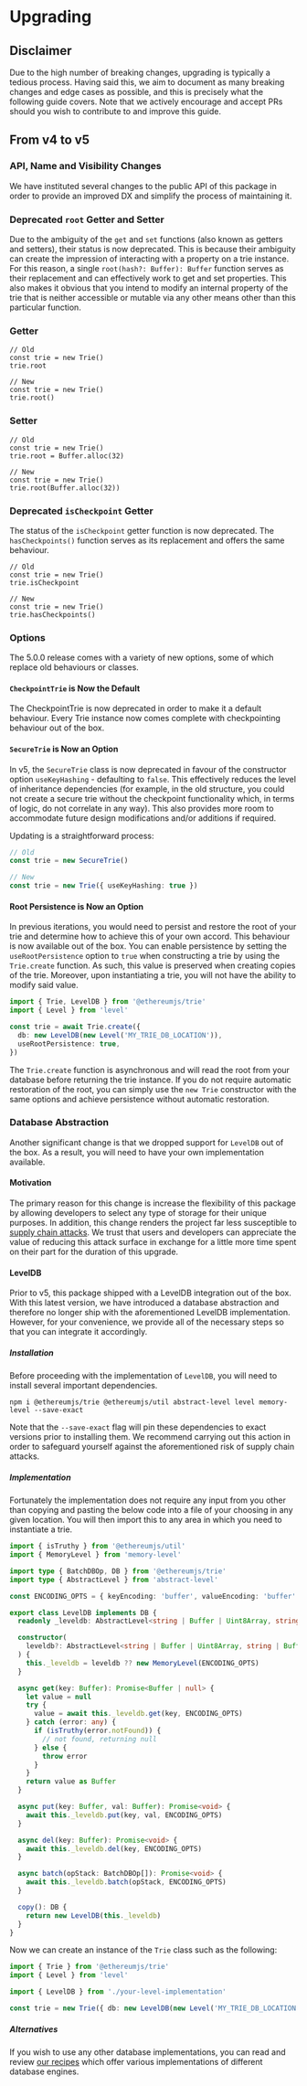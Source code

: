# Upgrading

## Disclaimer

Due to the high number of breaking changes, upgrading is typically a tedious process. Having said this, we aim to document as many breaking changes and edge cases as possible, and this is precisely what the following guide covers. Note that we actively encourage and accept PRs should you wish to contribute to and improve this guide.

## From v4 to v5

### API, Name and Visibility Changes

We have instituted several changes to the public API of this package in order to provide an improved DX and simplify the process of maintaining it.

### Deprecated `root` Getter and Setter

Due to the ambiguity of the `get` and `set` functions (also known as getters and setters), their status is now deprecated. This is because their ambiguity can create the impression of interacting with a property on a trie instance. For this reason, a single `root(hash?: Buffer): Buffer` function serves as their replacement and can effectively work to get and set properties. This also makes it obvious that you intend to modify an internal property of the trie that is neither accessible or mutable via any other means other than this particular function.

### Getter

```tsx
// Old
const trie = new Trie()
trie.root

// New
const trie = new Trie()
trie.root()
```

### Setter

```tsx
// Old
const trie = new Trie()
trie.root = Buffer.alloc(32)

// New
const trie = new Trie()
trie.root(Buffer.alloc(32))
```

### Deprecated `isCheckpoint` Getter

The status of the `isCheckpoint` getter function is now deprecated. The `hasCheckpoints()` function serves as its replacement and offers the same behaviour.

```tsx
// Old
const trie = new Trie()
trie.isCheckpoint

// New
const trie = new Trie()
trie.hasCheckpoints()
```

### Options

The 5.0.0 release comes with a variety of new options, some of which replace old behaviours or classes.

#### `CheckpointTrie` is Now the Default

The CheckpointTrie is now deprecated in order to make it a default behaviour. Every Trie instance now comes complete with checkpointing behaviour out of the box.

#### `SecureTrie` is Now an Option

In v5, the `SecureTrie` class is now deprecated in favour of the constructor option `useKeyHashing` - defaulting to `false`. This effectively reduces the level of inheritance dependencies (for example, in the old structure, you could not create a secure trie without the checkpoint functionality which, in terms of logic, do not correlate in any way). This also provides more room to accommodate future design modifications and/or additions if required.

Updating is a straightforward process:

```ts
// Old
const trie = new SecureTrie()

// New
const trie = new Trie({ useKeyHashing: true })
```

#### Root Persistence is Now an Option

In previous iterations, you would need to persist and restore the root of your trie and determine how to achieve this of your own accord. This behaviour is now available out of the box. You can enable persistence by setting the `useRootPersistence` option to `true` when constructing a trie by using the `Trie.create` function. As such, this value is preserved when creating copies of the trie. Moreover, upon instantiating a trie, you will not have the ability to modify said value.

```ts
import { Trie, LevelDB } from '@ethereumjs/trie'
import { Level } from 'level'

const trie = await Trie.create({
  db: new LevelDB(new Level('MY_TRIE_DB_LOCATION')),
  useRootPersistence: true,
})
```

The `Trie.create` function is asynchronous and will read the root from your database before returning the trie instance. If you do not require automatic restoration of the root, you can simply use the `new Trie` constructor with the same options and achieve persistence without automatic restoration.

### Database Abstraction

Another significant change is that we dropped support for `LevelDB` out of the box. As a result, you will need to have your own implementation available.

#### Motivation

The primary reason for this change is increase the flexibility of this package by allowing developers to select any type of storage for their unique purposes. In addition, this change renders the project far less susceptible to [supply chain attacks](https://en.wikipedia.org/wiki/Supply_chain_attack). We trust that users and developers can appreciate the value of reducing this attack surface in exchange for a little more time spent on their part for the duration of this upgrade.

#### LevelDB

Prior to v5, this package shipped with a LevelDB integration out of the box. With this latest version, we have introduced a database abstraction and therefore no longer ship with the aforementioned LevelDB implementation. However, for your convenience, we provide all of the necessary steps so that you can integrate it accordingly.

##### Installation

Before proceeding with the implementation of `LevelDB`, you will need to install several important dependencies.

```shell
npm i @ethereumjs/trie @ethereumjs/util abstract-level level memory-level --save-exact
```

Note that the `--save-exact` flag will pin these dependencies to exact versions prior to installing them. We recommend carrying out this action in order to safeguard yourself against the aforementioned risk of supply chain attacks.

##### Implementation

Fortunately the implementation does not require any input from you other than copying and pasting the below code into a file of your choosing in any given location. You will then import this to any area in which you need to instantiate a trie.

```ts
import { isTruthy } from '@ethereumjs/util'
import { MemoryLevel } from 'memory-level'

import type { BatchDBOp, DB } from '@ethereumjs/trie'
import type { AbstractLevel } from 'abstract-level'

const ENCODING_OPTS = { keyEncoding: 'buffer', valueEncoding: 'buffer' }

export class LevelDB implements DB {
  readonly _leveldb: AbstractLevel<string | Buffer | Uint8Array, string | Buffer, string | Buffer>

  constructor(
    leveldb?: AbstractLevel<string | Buffer | Uint8Array, string | Buffer, string | Buffer> | null
  ) {
    this._leveldb = leveldb ?? new MemoryLevel(ENCODING_OPTS)
  }

  async get(key: Buffer): Promise<Buffer | null> {
    let value = null
    try {
      value = await this._leveldb.get(key, ENCODING_OPTS)
    } catch (error: any) {
      if (isTruthy(error.notFound)) {
        // not found, returning null
      } else {
        throw error
      }
    }
    return value as Buffer
  }

  async put(key: Buffer, val: Buffer): Promise<void> {
    await this._leveldb.put(key, val, ENCODING_OPTS)
  }

  async del(key: Buffer): Promise<void> {
    await this._leveldb.del(key, ENCODING_OPTS)
  }

  async batch(opStack: BatchDBOp[]): Promise<void> {
    await this._leveldb.batch(opStack, ENCODING_OPTS)
  }

  copy(): DB {
    return new LevelDB(this._leveldb)
  }
}
```

Now we can create an instance of the `Trie` class such as the following:

```ts
import { Trie } from '@ethereumjs/trie'
import { Level } from 'level'

import { LevelDB } from './your-level-implementation'

const trie = new Trie({ db: new LevelDB(new Level('MY_TRIE_DB_LOCATION')) })
```

##### Alternatives

If you wish to use any other database implementations, you can read and review [our recipes](./recipes) which offer various implementations of different database engines.
